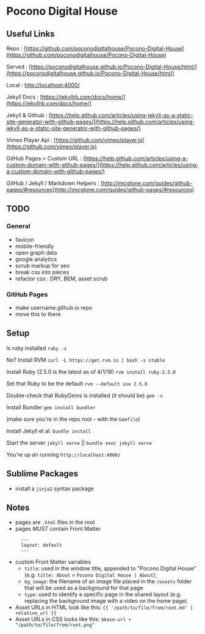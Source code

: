 # Pocono Digital House

## Useful Links

Repo : [https://github.com/poconodigitalhouse/Pocono-Digital-House](https://github.com/poconodigitalhouse/Pocono-Digital-House)

Served : [https://poconodigitalhouse.github.io/Pocono-Digital-House/html/](https://poconodigitalhouse.github.io/Pocono-Digital-House/html/)

Local : [http://localhost:4000/](http://localhost:4000/)

Jekyll Docs : [https://jekyllrb.com/docs/home/](https://jekyllrb.com/docs/home/)

Jekyll & Github : [https://help.github.com/articles/using-jekyll-as-a-static-site-generator-with-github-pages/](https://help.github.com/articles/using-jekyll-as-a-static-site-generator-with-github-pages/)

Vimeo Player Api : [https://github.com/vimeo/player.js](https://github.com/vimeo/player.js)

GitHub Pages > Custom URL : [https://help.github.com/articles/using-a-custom-domain-with-github-pages/](https://help.github.com/articles/using-a-custom-domain-with-github-pages/)

GitHub / Jekyll / Markdown Helpers : [http://jmcglone.com/guides/github-pages/#resources](http://jmcglone.com/guides/github-pages/#resources)


## TODO
### General
- favicon
- mobile-friendly
- open graph data
- google analytics
- scrub markup for seo
- break css into pieces
- refactor css : DRY, BEM, asset scrub

### GitHub Pages
- make username.github.io repo
- move this to there


## Setup

Is ruby installed
`ruby -v`

No? Install RVM
`curl -L https://get.rvm.io | bash -s stable`

Install Ruby (2.5.0 is the latest as of 4/1/18)
`rvm install ruby-2.5.0`

Set that Ruby to be the default
`rvm --default use 2.5.0`

Double-check that RubyGems is installed (it should be)
`gem -v`

Install Bundler
`gem install bundler`

(make sure you're in the repo root - with the `Gemfile`)

Install Jekyll et al.
`bundle install`

Start the server
`jekyll serve` || `bundle exec jekyll serve`

You're up an running
`http://localhost:4000/`


## Sublime Packages

- install a `jinja2` syntax package


## Notes

- pages are `.html` files in the root
- pages *MUST* contain Front Matter
  ```
    ---
    layout: default
    ---
  ```
- custom Front Matter variables
  - `title`: used in the window title, appended to "Pocono Digital House" (e.g. `title: About` = `Pocono Digital House | About`);
  - `bg_image`: the filename of an image file placed in the `/assets` folder that will be used as a background for that page
  - `type`: used to identify a specific page in the shared layout (e.g. replacing the background image with a video on the home page)
- Asset URLs in HTML look like this: `{{ '/path/to/file/from/root.md' | relative_url }}`
- Asset URLs in CSS looks like this: `$base-url + "/path/to/file/from/root.png"`
